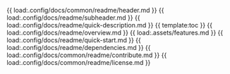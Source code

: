 {{ load:.config/docs/common/readme/header.md }}
{{ load:.config/docs/readme/subheader.md }}
{{ load:.config/docs/readme/quick-description.md }}
{{ template:toc }}
{{ load:.config/docs/readme/overview.md }}
{{ load:.assets/features.md }}
{{ load:.config/docs/readme/quick-start.md }}
{{ load:.config/docs/readme/dependencies.md }}
{{ load:.config/docs/common/readme/contribute.md }}
{{ load:.config/docs/common/readme/license.md }}
